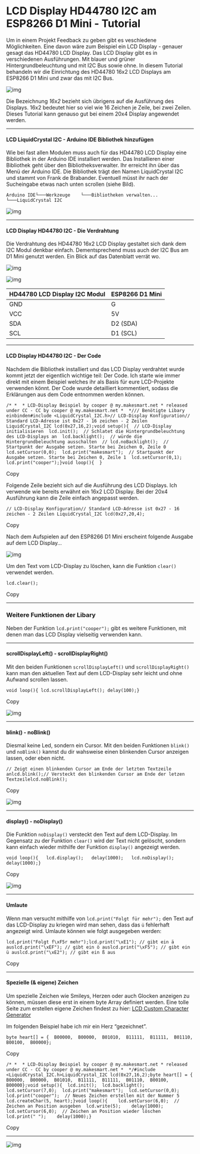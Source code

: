 # LCD Display HD44780 I2C am ESP8266 D1 Mini - Tutorial



Um in einem Projekt Feedback zu geben gibt es veschiedene Möglichkeiten. Eine davon wäre zum Beispiel ein LCD Display - genauer gesagt das HD44780 LCD Display. Das LCD Display gibt es in verschiedenen Ausführungen. Mit blauer und grüner Hintergrundbeleuchtung und mit I2C Bus sowie ohne. In diesem Tutorial behandeln wir die Einrichtung des HD44780 16x2 LCD Displays am ESP8266 D1 Mini und zwar das mit I2C Bus.

![img](https://web.archive.org/web/20230330045930im_/https://my.makesmart.net/assets/uploads/files/1598814337188-lcd_hd44780_i2c_modul_makesmart.png)

Die Bezeichnung *16x2* bezieht sich übrigens auf die Ausführung des Displays. 16x2 bedeutet hier so viel wie 16 Zeichen je Zeile, bei zwei Zeilen. Dieses Tutorial kann genauso gut bei einem 20x4 Display angewendet werden.

------

#### LCD LiquidCrystal I2C - Arduino IDE Bibliothek hinzufügen

Wie bei fast allen Modulen muss auch für das HD44780 LCD Display eine Bibliothek in der Arduino IDE installiert werden. Das Installieren einer Bibliothek geht über den Bibliotheksverwalter. Ihr erreicht ihn über das Menü der Arduino IDE. Die Bibliothek trägt den Namen LiquidCrystal I2C und stammt von Frank de Brabander. Eventuell müsst ihr nach der Sucheingabe etwas nach unten scrollen (siehe Bild).

```
Arduino IDE└───Werkzeuge    └───Bibliotheken verwalten...        └───LiquidCrystal I2C
```

![img](https://web.archive.org/web/20230330045930im_/https://my.makesmart.net/assets/uploads/files/1598814398466-arduino_ide_lcd_libary.png)

------

#### LCD Display HD44780 I2C - Die Verdrahtung

Die Verdrahtung des HD44780 16x2 LCD Display gestaltet sich dank dem I2C Modul denkbar einfach. Dementsprechend muss auch der I2C Bus am D1 Mini genutzt werden. Ein Blick auf das Datenblatt verrät wo.

![img](https://web.archive.org/web/20230330045930im_/https://makesmart.net/content/images/2020/06/d1_mini_pinout_1.png)

![img](https://web.archive.org/web/20230330045930im_/https://my.makesmart.net/assets/uploads/files/1598814426844-esp8266_d1_mini_hd44780_schaltplan.png)

| HD44780 LCD Display I2C Modul | ESP8266 D1 Mini |
| ----------------------------- | --------------- |
| GND                           | G               |
| VCC                           | 5V              |
| SDA                           | D2 (SDA)        |
| SCL                           | D1 (SCL)        |

------

#### LCD Display HD44780 I2C - Der Code

Nachdem die Bibliothek installiert und das LCD Display verdrahtet wurde kommt jetzt der eigentlich wichtige teil: Der Code. Ich starte wie immer direkt mit einem Beispiel welches ihr als Basis für eure LCD-Projekte verwenden könnt. Der Code wurde detailliert kommentiert, sodass die Erklärungen aus dem Code entnommen werden können.

```arduino
/* *  * LCD-Display Beispiel by cooper @ my.makesmart.net * released under CC - CC by cooper @ my.makesmart.net *  */// Benötigte Libary einbinden#include <LiquidCrystal_I2C.h>// LCD-Display Konfiguration// Standard LCD-Adresse ist 0x27 - 16 zeichen - 2 Zeilen LiquidCrystal_I2C lcd(0x27,16,2);void setup(){  // LCD-Display initialisieren  lcd.init();  // Schlatet die Hintergrundbeleuchtung des LCD-Displays an  lcd.backlight();  // würde die Hintergrundbeleuchtung ausschalten  // lcd.noBacklight();  // Startpunkt der Ausgabe setzen. Starte bei Zeichen 0, Zeile 0  lcd.setCursor(0,0);  lcd.print("makesmart");  // Startpunkt der Ausgabe setzen. Starte bei Zeichen 0, Zeile 1  lcd.setCursor(0,1);  lcd.print("cooper");}void loop(){  }
```

Copy

Folgende Zeile bezieht sich auf die Ausführung des LCD Displays. Ich verwende wie bereits erwähnt ein 16x2 LCD Display. Bei der 20x4 Ausführung kann die Zeile einfach angepasst werden.

```arduino
// LCD-Display Konfiguration// Standard LCD-Adresse ist 0x27 - 16 zeichen - 2 Zeilen LiquidCrystal_I2C lcd(0x27,20,4);
```

Copy

Nach dem Aufspielen auf den ESP8266 D1 Mini erscheint folgende Ausgabe auf dem LCD Display…

![img](https://web.archive.org/web/20230330045930im_/https://my.makesmart.net/assets/uploads/files/1598814563263-hd44780_lcd_example.png)

Um den Text vom LCD-Display zu löschen, kann die Funktion `clear()` verwendet werden.

```arduino
lcd.clear();
```

Copy

------

### Weitere Funktionen der Libary

Neben der Funktion `lcd.print("cooper");` gibt es weitere Funktionen, mit denen man das LCD Display vielseitig verwenden kann.

------

#### scrollDisplayLeft() - scrollDisplayRight()

Mit den beiden Funktionen `scrollDisplayLeft()` und `scrollDisplayRight()` kann man den aktuellen Text auf dem LCD-Display sehr leicht und ohne Aufwand scrollen lassen.

```arduino
void loop(){ lcd.scrollDisplayLeft(); delay(100);}
```

Copy

![img](https://web.archive.org/web/20230330045930im_/https://my.makesmart.net/assets/uploads/files/1598814725594-lcd_scroll_left_example.gif)

------

#### blink() - noBlink()

Diesmal keine Led, sondern ein Cursor. Mit den beiden Funktionen `blink()` und `noBlink()` kannst du dir wahsweise einen blinkenden Cursor anzeigen lassen, oder eben nicht.

```arduino
// Zeigt einen blinkenden Cursor am Ende der letzten Textzeile anlcd.blink();// Versteckt den blinkenden Cursor am Ende der letzen Textzeilelcd.noBlink();
```

Copy

![img](https://web.archive.org/web/20230330045930im_/https://my.makesmart.net/assets/uploads/files/1598814759626-lcd_cursor.gif)

------

#### display() - noDisplay()

Die Funktion `noDisplay()` versteckt den Text auf dem LCD-Display. Im Gegensatz zu der Funktion `clear()` wird der Text nicht gelöscht, sondern kann einfach wieder mithilfe der Funktion `display()` angezeigt werden.

```arduino
void loop(){   lcd.display();   delay(1000);   lcd.noDisplay();   delay(1000);}
```

Copy

![img](https://web.archive.org/web/20230330045930im_/https://my.makesmart.net/assets/uploads/files/1598814794495-lcd_makesmart_cooper.gif)

------

#### Umlaute

Wenn man versucht mithilfe von `lcd.print("Folgt für mehr");` den Text auf das LCD-Display zu kriegen wird man sehen, dass das `ü` fehlerhaft angezeigt wird. Umlaute können wie folgt ausgegeben werden:

```arduino
lcd.print("Folgt f\xF5r mehr");lcd.print("\xE1"); // gibt ein ä auslcd.print("\xEF"); // gibt ein ö auslcd.print("\xF5"); // gibt ein ü auslcd.print("\xE2"); // gibt ein ß aus
```

Copy

------

#### Spezielle (& eigene) Zeichen

Um spezielle Zeichen wie Smileys, Herzen oder auch Glocken anzeigen zu können, müssen diese erst in einem byte Array definiert werden. Eine tolle Seite zum erstellen eigene Zeichen findest zu hier: [LCD Custom Character Generator](https://web.archive.org/web/20230330045930/https://maxpromer.github.io/LCD-Character-Creator/)

Im folgenden Beispiel habe ich mir ein Herz “gezeichnet”.

```arduino
byte heart[] = {  B00000,  B00000,  B01010,  B11111,  B11111,  B01110,  B00100,  B00000};
```

Copy

```arduino
/* *  * LCD-Display Beispiel by cooper @ my.makesmart.net * released under CC - CC by cooper @ my.makesmart.net *  */#include <LiquidCrystal_I2C.h>LiquidCrystal_I2C lcd(0x27,16,2);byte heart[] = {  B00000,  B00000,  B01010,  B11111,  B11111,  B01110,  B00100,  B00000};void setup(){  lcd.init();  lcd.backlight();  lcd.setCursor(7,0);  lcd.print("makesmart");  lcd.setCursor(0,0);  lcd.print("cooper");  // Neues Zeichen erstellen mit der Nummer 5  lcd.createChar(5, heart);}void loop(){    lcd.setCursor(6,0);  // Zeichen an Position ausgeben  lcd.write(5);    delay(1000);    lcd.setCursor(6,0);  // Zeichen an Position wieder löschen  lcd.print(" ");    delay(1000);}
```

Copy

------

![img](https://web.archive.org/web/20230330045930im_/https://my.makesmart.net/assets/uploads/files/1598814837469-lcd_special_chars.gif)